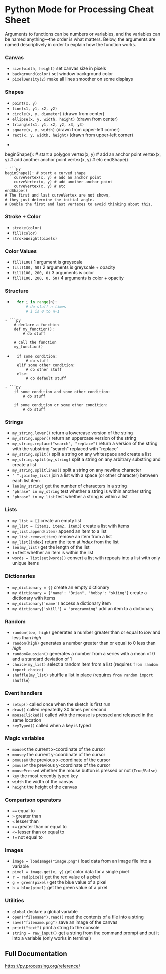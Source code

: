 # Python Mode for Processing Cheat Sheet

Arguments to functions can be numbers or variables, and the variables can be named anything—the order is what matters. Below, the arguments are named descriptively in order to explain how the function works.

### Canvas
- `size(width, height)` set canvas size in pixels
- `background(color)` set window background color
- `pixelDensity(2)` make all lines smoother on some displays


### Shapes
- `point(x, y)`
- `line(x1, y1, x2, y2)`
- `circle(x, y, diameter)` (drawn from center)
- `ellipse(x, y, width, height)` (drawn from center)
- `triangle(x1, y1, x2, y2, x3, y3)`
- `square(x, y, width)` (drawn from upper-left corner)
- `rect(x, y, width, height)` (drawn from upper-left corner)
- ```py
beginShape(): # start a polygon
    vertex(x, y) # add an anchor point
    vertex(x, y) # add another anchor point
    vertex(x, y) # etc
endShape()
```
- ```py
beginShape(): # start a curved shape
    curveVertex(x, y) # add an anchor point
    curveVertex(x, y) # add another anchor point
    curveVertex(x, y) # etc
endShape()
# The first and last curveVertex are not shown,
# they just determine the initial angle.
# Double the first and last vertexes to avoid thinking about this.
```


### Stroke + Color
- `stroke(color)`
- `fill(color)`
- `strokeWeight(pixels)`


### Color Values
- `fill(100)` 1 argument is greyscale
- `fill(100, 50)` 2 arguments is greyscale + opacity
- `fill(100, 200, 0)` 3 arguments is color
- `fill(100, 200, 0, 50)` 4 arguments is color + opacity


### Structure
- ```py
    for i in range(n):
        # do stuff n times
        # i is 0 to n-1
```
- ```py
    # declare a function
    def my_function():
        # do stuff

    # call the function        
    my_function()
```
- ```
    if some condition:
        # do stuff
    elif some other condition:
        # do other stuff
    else:
        # do default stuff
```
- ```py
    if some condition and some other condition:
        # do stuff

    if some condition or some other condition:
        # do stuff        
```


### Strings
- `my_string.lower()` return a lowercase version of the string
- `my_string.upper()` return an uppercase version of the string
- `my_string.replace("search", "replace")` return a version of the string with the substring "search" replaced with "replace"
- `my_string.split()` split a string on any whitespace and create a list
- `my_string.split(my_string)` split a string on any arbitrary substring and create a list
- `my_string.splitlines()` split a string on any newline character
- `" ".join(my_list)` join a list with a space (or other character) between each list item
- `len(my_string)` get the number of characters in a string
- `"phrase" in my_string` test whether a string is within another string
- `"phrase" in my_list` test whether a string is within a list


### Lists
- `my_list = []` create an empty list
- `my_list = [item1, item2, item3]` create a list with items
- `my_list.append(item)` append an item to a list
- `my_list.remove(item)` remove an item from a list
- `my_list[index]` return the item at _index_ from the list
- `len(my_list)` get the length of the list
- `in` test whether an item is within the list
- `words = list(set(words))` convert a list with repeats into a list with only unique items


### Dictionaries
- `my_dictionary = {}` create an empty dictionary
- `my_dictionary = {'name': "Brian", 'hobby': "skiing"}` create a dictionary with items
- `my_dictionary['name']` access a dictionary item
- `my_dictionary['skill'] = "programming"` add an item to a dictionary


### Random
- `random(low, high)` generates a number greater than or equal to _low_ and less than _high_
- `random(high)` generates a number greater than or equal to 0 less than _high_
- `randomGaussian()` generates a number from a series with a mean of 0 and a standard deviation of 1
- `choice(my_list)` select a random item from a list (requires `from random import choice`)
- `shuffle(my_list)` shuffle a list in place
(requires `from random import shuffle`)


### Event handlers
- `setup()` called once when the sketch is first run
- `draw()` called repeatedly 30 times per second
- `mouseClicked()` called with the mouse is pressed and released in the same location
- `keyTyped()` called when a key is typed


### Magic variables
- `mouseX` the current x-coordinate of the cursor
- `mousey` the current y-coordinate of the cursor
- `pmouseX` the previous x-coordinate of the cursor
- `pmouseY` the previous y-coordinate of the cursor
- `mousePressed` whether the mouse button is pressed or not (`True`/`False`)
- `key` the most recently typed key
- `width` the width of the canvas
- `height` the height of the canvas


### Comparison operators
- `==` equal to
- `>` greater than
- `<` lesser than
- `>=` greater than or equal to
- `<=` lesser than or equal to
- `!=` not equal to


### Images
- `image = loadImage("image.png")` load data from an image file into a variable
- `pixel = image.get(x, y)` get color data for a single pixel
- `r = red(pixel)` get the red value of a pixel
- `g = green(pixel)` get the blue value of a pixel
- `b = blue(pixel)` get the green value of a pixel


### Utilities
- `global` declare a global variable
- `open("filename").read()` read the contents of a file into a string
- `save("filename.png")` save an image of the canvas
- `print("text")` print a string to the console
- `string = raw_input()` get a string from the command prompt and put it into a variable (only works in terminal)


## Full Documentation
https://py.processing.org/reference/

